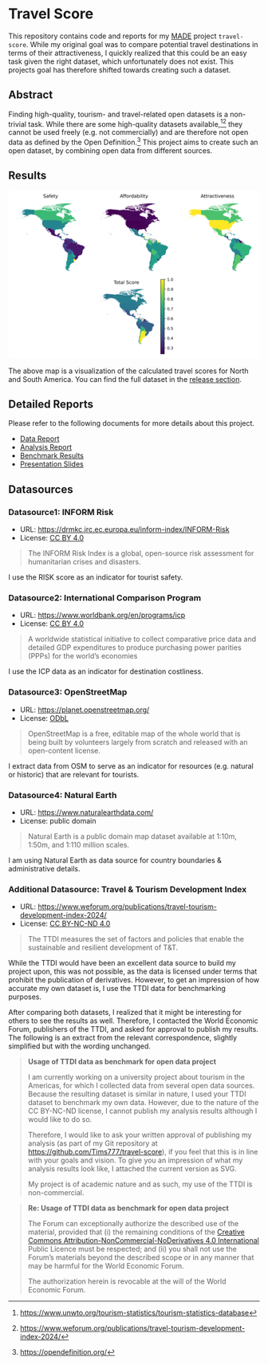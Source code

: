 # Travel Score

This repository contains code and reports for my
[MADE](https://oss.cs.fau.de/teaching/specific/made/) project `travel-score`.
While my original goal was to compare potential travel destinations in terms of
their attractiveness, I quickly realized that this could be an easy task given
the right dataset, which unfortunately does not exist. This projects goal has
therefore shifted towards creating such a dataset.

## Abstract

Finding high-quality, tourism- and travel-related open datasets is a non-trivial
task. While there are some high-quality datasets available,[^unwto][^ttdi] they
cannot be used freely (e.g. not commercially) and are therefore not open data as
defined by the Open Definition.[^opendefinition] This project aims to create
such an open dataset, by combining open data from different sources.

[^unwto]: https://www.unwto.org/tourism-statistics/tourism-statistics-database

[^ttdi]: https://www.weforum.org/publications/travel-tourism-development-index-2024/

[^opendefinition]: https://opendefinition.org/

## Results

![Choropleth maps of North and South America, depicting the ](./project/report/media/combined_map.svg)

The above map is a visualization of the calculated travel scores for North and South America.
You can find the full dataset in the [release section](https://github.com/Tims777/travel-score/releases).

## Detailed Reports

Please refer to the following documents for more details about this project.

- [Data Report](./project/data-report.pdf)
- [Analysis Report](./project/analysis-report.pdf)
- [Benchmark Results](./project/benchmark-results.pdf)
- [Presentation Slides](./project/slides.pdf)

## Datasources

### Datasource1: INFORM Risk

- URL: https://drmkc.jrc.ec.europa.eu/inform-index/INFORM-Risk
- License: [CC BY 4.0](https://creativecommons.org/licenses/by/4.0/)

> The INFORM Risk Index is a global, open-source risk assessment for
> humanitarian crises and disasters.

I use the RISK score as an indicator for tourist safety.

### Datasource2: International Comparison Program

- URL: https://www.worldbank.org/en/programs/icp
- License: [CC BY 4.0](https://creativecommons.org/licenses/by/4.0/)

> A worldwide statistical initiative to collect comparative price data and
> detailed GDP expenditures to produce purchasing power parities (PPPs) for the
> world’s economies

I use the ICP data as an indicator for destination costliness.

### Datasource3: OpenStreetMap

- URL: https://planet.openstreetmap.org/
- License: [ODbL](https://opendatacommons.org/licenses/odbl/1.0/)

> OpenStreetMap is a free, editable map of the whole world that is being built
> by volunteers largely from scratch and released with an open-content license.

I extract data from OSM to serve as an indicator for resources (e.g. natural or
historic) that are relevant for tourists.

### Datasource4: Natural Earth

- URL: https://www.naturalearthdata.com/
- License: public domain

> Natural Earth is a public domain map dataset available at 1:10m, 1:50m, and
> 1:110 million scales.

I am using Natural Earth as data source for country boundaries & administrative
details.

### Additional Datasource: Travel & Tourism Development Index

- URL:
  https://www.weforum.org/publications/travel-tourism-development-index-2024/
- License: [CC BY-NC-ND 4.0](https://creativecommons.org/licenses/by-nc-nd/4.0/)

> The TTDI measures the set of factors and policies that enable the sustainable
> and resilient development of T&T.

While the TTDI would have been an excellent data source to build my project
upon, this was not possible, as the data is licensed under terms that prohibit
the publication of derivatives. However, to get an impression of how accurate my
own dataset is, I use the TTDI data for benchmarking purposes.

After comparing both datasets, I realized that it might be interesting for
others to see the results as well. Therefore, I contacted the World Economic
Forum, publishers of the TTDI, and asked for approval to publish my results. The
following is an extract from the relevant correspondence, slightly simplified
but with the wording unchanged.

> **Usage of TTDI data as benchmark for open data project**
>
> I am currently working on a university project about tourism in the Americas,
> for which I collected data from several open data sources. Because the
> resulting dataset is similar in nature, I used your TTDI dataset to benchmark
> my own data. However, due to the nature of the CC BY-NC-ND license, I cannot
> publish my analysis results although I would like to do so.
>
> Therefore, I would like to ask your written approval of publishing my analysis
> (as part of my Git repository at https://github.com/Tims777/travel-score), if
> you feel that this is in line with your goals and vision. To give you an
> impression of what my analysis results look like, I attached the current
> version as SVG.
>
> My project is of academic nature and as such, my use of the TTDI is
> non-commercial.

> **Re: Usage of TTDI data as benchmark for open data project**
>
> The Forum can exceptionally authorize the described use of the material,
> provided that (i) the remaining conditions of the
> [Creative Commons
Attribution-NonCommercial-NoDerivatives 4.0 International](https://creativecommons.org/licenses/by-nc-nd/4.0/deed.en)
> Public Licence must be respected; and (ii) you shall not use the Forum’s
> materials beyond the described scope or in any manner that may be harmful for
> the World Economic Forum.
>
> The authorization herein is revocable at the will of the World Economic Forum.
